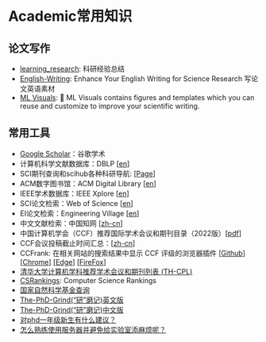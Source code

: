 # Academic常用知识
## 论文写作
- [learning_research](https://github.com/pengsida/learning_research): 科研经验总结
- [English-Writing](https://github.com/yzy1996/English-Writing/tree/main): Enhance Your English Writing for Science Research 写论文英语素材
- [ML Visuals](https://github.com/dair-ai/ml-visuals): 🎨 ML Visuals contains figures and templates which you can reuse and customize to improve your scientific writing.

## 常用工具
- [Google Scholar](https://scholar.google.com)：谷歌学术
- 计算机科学文献数据库：DBLP [[en](https://dblp.org/)]
- SCI期刊查询和scihub各种科研导航: [[Page](https://www.ablesci.com/journal )]
- ACM数字图书馆：ACM Digital Library [[en](https://dl.acm.org/)]
- IEEE学术数据库：IEEE Xplore [[en](https://ieeexplore.ieee.org/)]
- SCI论文检索：Web of Science [[en](https://www.webofscience.com/)]
- EI论文检索：Engineering Village [[en](https://www.engineeringvillage.com/)]
- 中文文献检索：中国知网 [[zh-cn](https://www.cnki.net/)]
- 中国计算机学会（CCF）推荐国际学术会议和期刊目录（2022版）[[pdf](https://github.com/CS-BAOYAN/CSBasicKnowledge/blob/main/CCF_Recommended_List.pdf)]
- CCF会议投稿截止时间汇总：[[zh-cn](https://ccfddl.github.io/)]
- CCFrank: 在相关网站的搜索结果中显示 CCF 评级的浏览器插件 \[[Github](https://github.com/WenyanLiu/CCFrank4dblp)\] \[[Chrome](https://chrome.google.com/webstore/detail/ccfrank/pfcajmbenomfbjnbjhgbnbdjmiklnkie)\] \[[Edge](https://microsoftedge.microsoft.com/addons/detail/pboigbpepikdoeindehghnpojjblhjmm)\] \[[FireFox](https://addons.mozilla.org/zh-CN/firefox/addon/ccfrank/)\]
- [清华大学计算机学科推荐学术会议和期刊列表 (TH-CPL)](https://github.com/bugaosuni59/TH-CPL)
- [CSRankings](https://csrankings.org/): Computer Science Rankings 
- [国家自然科学基金查询](https://kd.nsfc.gov.cn/resultInit)
- [The-PhD-Grind(“研”磨记)英文版](https://step-out.github.io/files/The-PhD-Grind.pdf)
- [The-PhD-Grind(“研”磨记)中文版](https://step-out.github.io/files/phd-grind-chn.pdf)
- [对phd一年级新生有什么建议？](https://www.zhihu.com/question/32210068/answer/2786600114?utm_campaign=shareopn&utm_content=group1_Answer&utm_medium=social&utm_psn=1820616048568836096&utm_source=wechat_session)
- [怎么熟练使用服务器并避免给实验室添麻烦呢？](https://www.zhihu.com/question/506241986/answer/3457669268)
